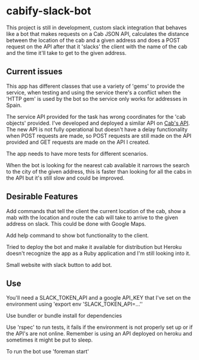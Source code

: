 # cabify-slack-bot

This project is still in development, custom slack integration that behaves like a bot that makes requests on a Cab JSON API, 
calculates the distance between the location of the cab and a given address and does a POST request on the API after that it
'slacks' the client with the name of the cab and the time it'll take to get to the given address.

## Current issues

This app has different classes that use a variety of 'gems' to provide the service, when testing and using the service there's 
a conflict when the 'HTTP gem' is used by the bot so the service only works for addresses in Spain.

The service API provided for the task has wrong coordinates for the 'cab objects' provided. I've developed and deployed a similar API on [Cab's API](https://cabify-json.herokuapp.com/cabs').
The new API is not fully operational but doesn't have a delay functionality when POST requests are made, so POST requests are
still made on the API provided and GET requests are made on the API I created.

The app needs to have more tests for different scenarios.

When the bot is looking for the nearest cab available it narrows the search to the city of the given address, this is faster
than looking for all the cabs in the API but it's still slow and could be improved.

## Desirable Features

Add commands that tell the client the current location of the cab, show a mab with the location and route the cab will take
to arrive to the given address on slack. This could be done with Google Maps.

Add help command to show bot functionality to the client.

Tried to deploy the bot and make it available for distribution but Heroku doesn't recognize the app as a Ruby application and 
I'm still looking into it.

Small website with slack button to add bot.

## Use

You'll need a SLACK_TOKEN_API and a google API_KEY that I've set on the environment using 'export env 'SLACK_TOKEN_API=...''

Use bundler or bundle install for dependencies

Use 'rspec' to run tests, it fails if the environment is not properly set up or if the API's are not online. Remember is using
an API deployed on heroku and sometimes it might be put to sleep.

To run the bot use 'foreman start'

